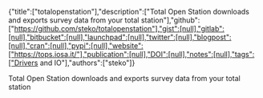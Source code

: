 {"title":["totalopenstation"],"description":["Total Open Station downloads and exports survey data from your total station"],"github":["https://github.com/steko/totalopenstation"],"gist":[null],"gitlab":[null],"bitbucket":[null],"launchpad":[null],"twitter":[null],"blogpost":[null],"cran":[null],"pypi":[null],"website":["https://tops.iosa.it/"],"publication":[null],"DOI":[null],"notes":[null],"tags":["Drivers and IO"],"authors":["steko"]}

Total Open Station downloads and exports survey data from your total station